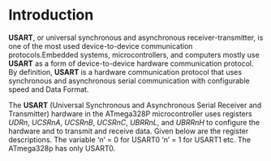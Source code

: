 # Introduction

**USART**, or universal synchronous and asynchronous receiver-transmitter, is one of the most used
device-to-device communication protocols.Embedded systems, microcontrollers, and
computers mostly use **USART** as a form of device-to-device hardware communication
protocol.
By definition, **USART** is a hardware communication protocol that uses synchronous and asynchronous
serial communication with configurable speed and Data Format.

The **USART** (Universal Synchronous and Asynchronous Serial Receiver and Transmitter) hardware in the ATmega328P microcontroller uses registers *UDRn*, *UCSRnA*, *UCSRnB*, *UCSRnC*, *UBRRnL*, and *UBRRnH* to configure the hardware and to transmit and receive data. 
Given below are the register descriptions. The variable ‘n’ = 0 for USART0 ‘n’ = 1 for USART1 etc. The ATmega328p has only USART0.


